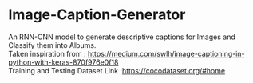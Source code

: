 # Image-Caption-Generator
An RNN-CNN model to generate descriptive captions for Images and Classify them into Albums. <br />
Taken inspiration from : https://medium.com/swlh/image-captioning-in-python-with-keras-870f976e0f18 <br />
Training and Testing Dataset Link :https://cocodataset.org/#home
